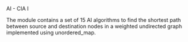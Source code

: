 AI - CIA I

The module contains a set of 15 AI algorithms to find the shortest path between source and destination nodes in a weighted undirected graph implemented using unordered_map.
